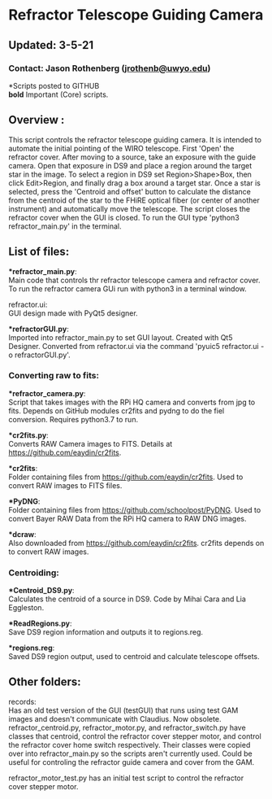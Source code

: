 # Refractor Telescope Guiding Camera
## Updated: 3-5-21
### Contact: Jason Rothenberg (jrothenb@uwyo.edu)

*Scripts posted to GITHUB  
__bold__ Important (Core) scripts.  

## Overview  :

This script controls the refractor telescope guiding camera. It is intended to automate the initial pointing of the WIRO telescope. First 'Open' the refractor cover. After moving to a source, take an exposure with the guide camera. Open that exposure in DS9 and place a region around the target star in the image. To select a region in DS9 set Region>Shape>Box, then click Edit>Region, and finally drag a box around a target star. Once a star is selected, press the 'Centroid and offset' button to calculate the distance from the centroid of the star to the FHiRE optical fiber (or center of another instrument) and automatically move the telescope. The script closes the refractor cover when the GUI is closed. To run the GUI type 'python3 refractor_main.py' in the terminal.  

## List of files:

__*refractor_main.py__:  
	Main code that controls thr refractor telescope camera and refractor cover. To run the refractor camera GUi run with python3 in a terminal window.  

refractor.ui:  
	GUI design made with PyQt5 designer.  

__*refractorGUI.py__:  
	Imported into refractor_main.py to set GUI layout. Created with Qt5 Designer. Converted from refractor.ui via the command 'pyuic5 refractor.ui -o refractorGUI.py'.   

### Converting raw to fits:

__*refractor_camera.py__:  
	Script that takes images with the RPi HQ camera and converts from jpg to fits. Depends on GitHub modules cr2fits and pydng to do the fiel conversion. Requires python3.7 to run.  

__*cr2fits.py__:  
	Converts RAW Camera images to FITS. Details at https://github.com/eaydin/cr2fits.  

__*cr2fits__:  
	Folder containing files from https://github.com/eaydin/cr2fits. Used to convert RAW images to FITS files.  

__*PyDNG__:  
	Folder containing files from https://github.com/schoolpost/PyDNG. Used to convert Bayer RAW Data from the RPi HQ camera to RAW DNG images.  

__*dcraw__:  
	Also downloaded from https://github.com/eaydin/cr2fits. cr2fits depends on to convert RAW images.  

### Centroiding:

__*Centroid_DS9.py__:  
	Calculates the centroid of a source in DS9. Code by Mihai Cara and Lia Eggleston.  

__*ReadRegions.py__:  
	Save DS9 region information and outputs it to regions.reg.  

__*regions.reg__:  
	Saved DS9 region output, used to centroid and calculate telescope offsets.  

## Other folders:

records:  
	Has an old test version of the GUI (testGUI) that runs using test GAM images and doesn't communicate with Claudius. Now obsolete. refractor_centroid.py, refractor_motor.py, and refractor_switch.py have classes that centroid, control the refractor cover stepper motor, and control the refractor cover home switch respectively. Their classes were copied over into refractor_main.py so the scripts aren't currently used. Could be useful for controling the refractor guide camera and cover from the GAM.  

refractor_motor_test.py has an initial test script to control the refractor cover stepper motor.  


